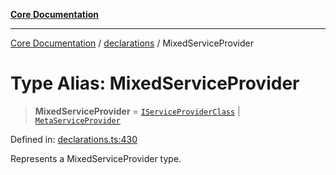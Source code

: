 [**Core Documentation**](../../README.md)

***

[Core Documentation](../../README.md) / [declarations](../README.md) / MixedServiceProvider

# Type Alias: MixedServiceProvider

> **MixedServiceProvider** = [`IServiceProviderClass`](IServiceProviderClass.md) \| [`MetaServiceProvider`](../interfaces/MetaServiceProvider.md)

Defined in: [declarations.ts:430](https://github.com/stonemjs/core/blob/b1f29857c7f1e529739f22d486494bed3b22d2c6/src/declarations.ts#L430)

Represents a MixedServiceProvider type.
